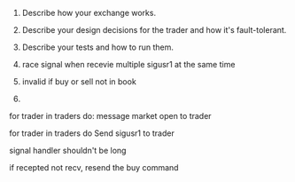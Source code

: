1. Describe how your exchange works.

2. Describe your design decisions for the trader and how it's fault-tolerant.

3. Describe your tests and how to run them.

1. race signal when recevie multiple sigusr1 at the same time
2. invalid if buy or sell not in book
3. 

for trader in traders do:
    message market open to trader

for trader in traders do
    Send sigusr1 to trader

signal handler shouldn't be long

if recepted not recv, resend the buy command
